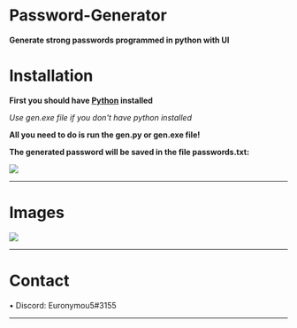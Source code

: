 # Password-Generator
**Generate strong passwords programmed in python with UI**

# Installation

**First you should have [Python](https://www.python.org/downloads/) installed**

*Use gen.exe file if you don't have python installed*

**All you need to do is run the gen.py or gen.exe file!**


**The generated password will be saved in the file passwords.txt:**


<img src="https://media.discordapp.net/attachments/995599976463859713/1091406081575624815/image.png?width=224&height=106">

---------------------------------------

# Images
<img src="https://media.discordapp.net/attachments/995599976463859713/1091406376670089256/image.png?width=225&height=105">

-------------------------

# Contact

• Discord: Euronymou5#3155

----------------------------------
